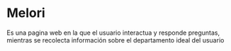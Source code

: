 # Melori
Es una pagina web en la que el usuario interactua y responde preguntas, mientras se recolecta información sobre el departamento ideal del usuario
